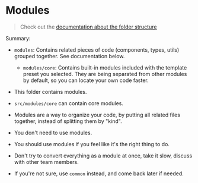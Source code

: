 Modules
===

> Check out the [documentation about the folder structure](../README.md#modules-folder)

Summary:

- `modules`: Contains related pieces of code (components, types, utils) grouped together. See documentation below.
    - `modules/core`: Contains built-in modules included with the template preset you selected. They are being separated from other modules by default, so you can locate your own code faster.

- This folder contains modules.
- `src/modules/core` can contain core modules.
- Modules are a way to organize your code, by putting all related files together, instead of splitting them by "kind".
- You don't need to use modules.
- You should use modules if you feel like it's the right thing to do.
- Don't try to convert everything as a module at once, take it slow, discuss with other team members.
- If you're not sure, use `common` instead, and come back later if needed.
